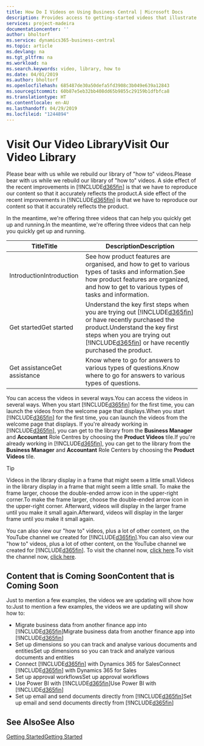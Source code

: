 ```yaml
---
title: How Do I Videos on Using Business Central | Microsoft Docs
description: Provides access to getting-started videos that illustrate how to do common tasks.
services: project-madeira
documentationcenter: ''
author: bholtorf
ms.service: dynamics365-business-central
ms.topic: article
ms.devlang: na
ms.tgt_pltfrm: na
ms.workload: na
ms.search.keywords: video, library, how to
ms.date: 04/01/2019
ms.author: bholtorf
ms.openlocfilehash: 685487de30a50defa5fd3908c3b049e639a12843
ms.sourcegitcommit: 60b87e5eb32bb408dd65b9855c29159b1dfbfca8
ms.translationtype: HT
ms.contentlocale: en-AU
ms.lasthandoff: 04/29/2019
ms.locfileid: "1244894"
---
```

# <a name="visit-our-video-library"></a><span data-ttu-id="5f4b7-103">Visit Our Video Library</span><span class="sxs-lookup"><span data-stu-id="5f4b7-103">Visit Our Video Library</span></span>
<span data-ttu-id="5f4b7-104">Please bear with us while we rebuild our library of "how to" videos.</span><span class="sxs-lookup"><span data-stu-id="5f4b7-104">Please bear with us while we rebuild our library of "how to" videos.</span></span> <span data-ttu-id="5f4b7-105">A side effect of the recent improvements in [!INCLUDE[d365fin](includes/d365fin_md.md)] is that we have to reproduce our content so that it accurately reflects the product.</span><span class="sxs-lookup"><span data-stu-id="5f4b7-105">A side effect of the recent improvements in [!INCLUDE[d365fin](includes/d365fin_md.md)] is that we have to reproduce our content so that it accurately reflects the product.</span></span>

<span data-ttu-id="5f4b7-106">In the meantime, we're offering three videos that can help you quickly get up and running.</span><span class="sxs-lookup"><span data-stu-id="5f4b7-106">In the meantime, we're offering three videos that can help you quickly get up and running.</span></span>

|<span data-ttu-id="5f4b7-107">Title</span><span class="sxs-lookup"><span data-stu-id="5f4b7-107">Title</span></span>|<span data-ttu-id="5f4b7-108">Description</span><span class="sxs-lookup"><span data-stu-id="5f4b7-108">Description</span></span>|
|----|----|
|<span data-ttu-id="5f4b7-109">Introduction</span><span class="sxs-lookup"><span data-stu-id="5f4b7-109">Introduction</span></span>|<span data-ttu-id="5f4b7-110">See how product features are organised, and how to get to various types of tasks and information.</span><span class="sxs-lookup"><span data-stu-id="5f4b7-110">See how product features are organized, and how to get to various types of tasks and information.</span></span>|
|<span data-ttu-id="5f4b7-111">Get started</span><span class="sxs-lookup"><span data-stu-id="5f4b7-111">Get started</span></span>|<span data-ttu-id="5f4b7-112">Understand the key first steps when you are trying out [!INCLUDE[d365fin](includes/d365fin_md.md)] or have recently purchased the product.</span><span class="sxs-lookup"><span data-stu-id="5f4b7-112">Understand the key first steps when you are trying out [!INCLUDE[d365fin](includes/d365fin_md.md)] or have recently purchased the product.</span></span> |
|<span data-ttu-id="5f4b7-113">Get assistance</span><span class="sxs-lookup"><span data-stu-id="5f4b7-113">Get assistance</span></span>|<span data-ttu-id="5f4b7-114">Know where to go for answers to various types of questions.</span><span class="sxs-lookup"><span data-stu-id="5f4b7-114">Know where to go for answers to various types of questions.</span></span>|

<span data-ttu-id="5f4b7-115">You can access the videos in several ways.</span><span class="sxs-lookup"><span data-stu-id="5f4b7-115">You can access the videos in several ways.</span></span> <span data-ttu-id="5f4b7-116">When you start [!INCLUDE[d365fin](includes/d365fin_md.md)] for the first time, you can launch the videos from the welcome page that displays.</span><span class="sxs-lookup"><span data-stu-id="5f4b7-116">When you start [!INCLUDE[d365fin](includes/d365fin_md.md)] for the first time, you can launch the videos from the welcome page that displays.</span></span> <span data-ttu-id="5f4b7-117">If you're already working in [!INCLUDE[d365fin](includes/d365fin_md.md)], you can get to the library from the **Business Manager** and **Accountant** Role Centres by choosing the **Product Videos** tile.</span><span class="sxs-lookup"><span data-stu-id="5f4b7-117">If you're already working in [!INCLUDE[d365fin](includes/d365fin_md.md)], you can get to the library from the **Business Manager** and **Accountant** Role Centers by choosing the **Product Videos** tile.</span></span>

> [!Tip]  
> <span data-ttu-id="5f4b7-118">Videos in the library display in a frame that might seem a little small.</span><span class="sxs-lookup"><span data-stu-id="5f4b7-118">Videos in the library display in a frame that might seem a little small.</span></span> <span data-ttu-id="5f4b7-119">To make the frame larger, choose the double-ended arrow icon in the upper-right corner.</span><span class="sxs-lookup"><span data-stu-id="5f4b7-119">To make the frame larger, choose the double-ended arrow icon in the upper-right corner.</span></span> <span data-ttu-id="5f4b7-120">Afterward, videos will display in the larger frame until you make it small again.</span><span class="sxs-lookup"><span data-stu-id="5f4b7-120">Afterward, videos will display in the larger frame until you make it small again.</span></span>

<span data-ttu-id="5f4b7-121">You can also view our "how to" videos, plus a lot of other content, on the YouTube channel we created for [!INCLUDE[d365fin](includes/d365fin_md.md)].</span><span class="sxs-lookup"><span data-stu-id="5f4b7-121">You can also view our "how to" videos, plus a lot of other content, on the YouTube channel we created for [!INCLUDE[d365fin](includes/d365fin_md.md)].</span></span> <span data-ttu-id="5f4b7-122">To visit the channel now, [click here](https://go.microsoft.com/fwlink/?linkid=851533).</span><span class="sxs-lookup"><span data-stu-id="5f4b7-122">To visit the channel now, [click here](https://go.microsoft.com/fwlink/?linkid=851533).</span></span>

## <a name="content-that-is-coming-soon"></a><span data-ttu-id="5f4b7-123">Content that is Coming Soon</span><span class="sxs-lookup"><span data-stu-id="5f4b7-123">Content that is Coming Soon</span></span>
<span data-ttu-id="5f4b7-124">Just to mention a few examples, the videos we are updating will show how to:</span><span class="sxs-lookup"><span data-stu-id="5f4b7-124">Just to mention a few examples, the videos we are updating will show how to:</span></span>  

* <span data-ttu-id="5f4b7-125">Migrate business data from another finance app into [!INCLUDE[d365fin](includes/d365fin_md.md)]</span><span class="sxs-lookup"><span data-stu-id="5f4b7-125">Migrate business data from another finance app into [!INCLUDE[d365fin](includes/d365fin_md.md)]</span></span>  
* <span data-ttu-id="5f4b7-126">Set up dimensions so you can track and analyse various documents and entities</span><span class="sxs-lookup"><span data-stu-id="5f4b7-126">Set up dimensions so you can track and analyze various documents and entities</span></span>
* <span data-ttu-id="5f4b7-127">Connect [!INCLUDE[d365fin](includes/d365fin_md.md)] with Dynamics 365 for Sales</span><span class="sxs-lookup"><span data-stu-id="5f4b7-127">Connect [!INCLUDE[d365fin](includes/d365fin_md.md)] with Dynamics 365 for Sales</span></span>
* <span data-ttu-id="5f4b7-128">Set up approval workflows</span><span class="sxs-lookup"><span data-stu-id="5f4b7-128">Set up approval workflows</span></span>  
* <span data-ttu-id="5f4b7-129">Use Power BI with [!INCLUDE[d365fin](includes/d365fin_md.md)]</span><span class="sxs-lookup"><span data-stu-id="5f4b7-129">Use Power BI with [!INCLUDE[d365fin](includes/d365fin_md.md)]</span></span>  
* <span data-ttu-id="5f4b7-130">Set up email and send documents directly from [!INCLUDE[d365fin](includes/d365fin_md.md)]</span><span class="sxs-lookup"><span data-stu-id="5f4b7-130">Set up email and send documents directly from [!INCLUDE[d365fin](includes/d365fin_md.md)]</span></span>  

## <a name="see-also"></a><span data-ttu-id="5f4b7-131">See Also</span><span class="sxs-lookup"><span data-stu-id="5f4b7-131">See Also</span></span>
[<span data-ttu-id="5f4b7-132">Getting Started</span><span class="sxs-lookup"><span data-stu-id="5f4b7-132">Getting Started</span></span>](product-get-started.md)
